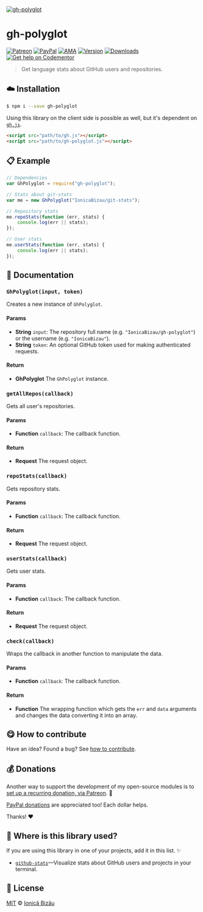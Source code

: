 
[![gh-polyglot](http://i.imgur.com/wQ2eGDb.png)](#)

# gh-polyglot

 [![Patreon](https://img.shields.io/badge/Support%20me%20on-Patreon-%23e6461a.svg)][paypal-donations] [![PayPal](https://img.shields.io/badge/%24-paypal-f39c12.svg)][paypal-donations] [![AMA](https://img.shields.io/badge/ask%20me-anything-1abc9c.svg)](https://github.com/IonicaBizau/ama) [![Version](https://img.shields.io/npm/v/gh-polyglot.svg)](https://www.npmjs.com/package/gh-polyglot) [![Downloads](https://img.shields.io/npm/dt/gh-polyglot.svg)](https://www.npmjs.com/package/gh-polyglot) [![Get help on Codementor](https://cdn.codementor.io/badges/get_help_github.svg)](https://www.codementor.io/johnnyb?utm_source=github&utm_medium=button&utm_term=johnnyb&utm_campaign=github)

> Get language stats about GitHub users and repositories.

## :cloud: Installation

```sh
$ npm i --save gh-polyglot
```



Using this library on the client side is possible as well, but it's dependent on [`gh.js`](https://github.com/IonicaBizau/gh.js).

```html
<script src="path/to/gh.js"></script>
<script src="path/to/gh-polyglot.js"></script>
```

## :clipboard: Example



```js
// Dependencies
var GhPolyglot = require("gh-polyglot");

// Stats about git-stats
var me = new GhPolyglot("IonicaBizau/git-stats");

// Repository stats
me.repoStats(function (err, stats) {
    console.log(err || stats);
});

// User stats
me.userStats(function (err, stats) {
    console.log(err || stats);
});
```

## :memo: Documentation


### `GhPolyglot(input, token)`
Creates a new instance of `GhPolyglot`.

#### Params
- **String** `input`: The repository full name (e.g. `"IonicaBizau/gh-polyglot"`) or the username (e.g. `"IonicaBizau"`).
- **String** `token`: An optional GitHub token used for making authenticated requests.

#### Return
- **GhPolyglot** The `GhPolyglot` instance.

### `getAllRepos(callback)`
Gets all user's repositories.

#### Params
- **Function** `callback`: The callback function.

#### Return
- **Request** The request object.

### `repoStats(callback)`
Gets repository stats.

#### Params
- **Function** `callback`: The callback function.

#### Return
- **Request** The request object.

### `userStats(callback)`
Gets user stats.

#### Params
- **Function** `callback`: The callback function.

#### Return
- **Request** The request object.

### `check(callback)`
Wraps the callback in another function to manipulate the data.

#### Params
- **Function** `callback`: The callback function.

#### Return
- **Function** The wrapping function which gets the `err` and `data` arguments and changes the data converting it into an array.



## :yum: How to contribute
Have an idea? Found a bug? See [how to contribute][contributing].

## :moneybag: Donations

Another way to support the development of my open-source modules is
to [set up a recurring donation, via Patreon][patreon]. :rocket:

[PayPal donations][paypal-donations] are appreciated too! Each dollar helps.

Thanks! :heart:

## :dizzy: Where is this library used?
If you are using this library in one of your projects, add it in this list. :sparkles:


 - [`github-stats`](https://github.com/IonicaBizau/github-stats)—Visualize stats about GitHub users and projects in your terminal.

## :scroll: License

[MIT][license] © [Ionică Bizău][website]

[patreon]: https://www.patreon.com/ionicabizau
[paypal-donations]: https://www.paypal.com/cgi-bin/webscr?cmd=_s-xclick&hosted_button_id=RVXDDLKKLQRJW
[donate-now]: http://i.imgur.com/6cMbHOC.png

[license]: http://showalicense.com/?fullname=Ionic%C4%83%20Biz%C4%83u%20%3Cbizauionica%40gmail.com%3E%20(http%3A%2F%2Fionicabizau.net)&year=2015#license-mit
[website]: http://ionicabizau.net
[contributing]: /CONTRIBUTING.md
[docs]: /DOCUMENTATION.md
